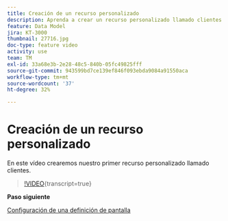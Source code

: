 ```yaml
---
title: Creación de un recurso personalizado
description: Aprenda a crear un recurso personalizado llamado clientes.
feature: Data Model
jira: KT-3000
thumbnail: 27716.jpg
doc-type: feature video
activity: use
team: TM
exl-id: 33a68e3b-2e28-48c5-840b-05fc49825fff
source-git-commit: 943599bd7ce139ef846f093ebda9084a91550aca
workflow-type: tm+mt
source-wordcount: '37'
ht-degree: 32%

---
```


# Creación de un recurso personalizado

En este vídeo crearemos nuestro primer recurso personalizado llamado clientes.

>[!VIDEO](https://video.tv.adobe.com/v/27716?learn=on){transcript=true}

**Paso siguiente**

[Configuración de una definición de pantalla](./configuring-a-screen-definition-for-a-custom-resource.md)
